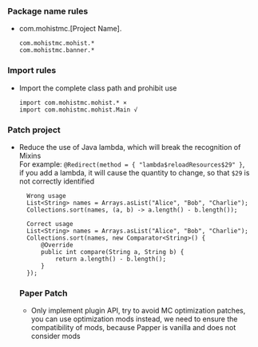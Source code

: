 ### Package name rules

* com.mohistmc.[Project Name].
  ```
  com.mohistmc.mohist.*
  com.mohistmc.banner.*  
  ```

### Import rules

* Import the complete class path and prohibit use
  ```
  import com.mohistmc.mohist.* ×
  import com.mohistmc.mohist.Main √
  ```

### Patch project

* Reduce the use of Java lambda, which will break the recognition of Mixins  
  For example: `@Redirect(method = { "lambda$reloadResources$29" }`,   
  if you add a lambda, it will cause the quantity to change, so that `$29` is not correctly identified
  ```
    Wrong usage
    List<String> names = Arrays.asList("Alice", "Bob", "Charlie");
    Collections.sort(names, (a, b) -> a.length() - b.length());
  ```

  ``` 
    Correct usage
    List<String> names = Arrays.asList("Alice", "Bob", "Charlie");
    Collections.sort(names, new Comparator<String>() {
        @Override
        public int compare(String a, String b) {
            return a.length() - b.length();
        }
    });
  ```

  ### Paper Patch
  *  Only implement plugin API, try to avoid MC optimization patches, you can use optimization mods instead, we need to ensure the compatibility of mods, because Papper is vanilla and does not consider mods
